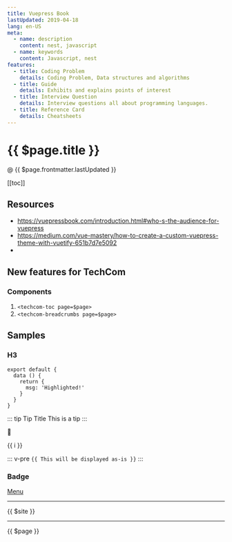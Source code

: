 ```yaml
---
title: Vuepress Book
lastUpdated: 2019-04-18
lang: en-US
meta:
  - name: description
    content: nest, javascript
  - name: keywords
    content: Javascript, nest
features:
  - title: Coding Problem
    details: Coding Problem, Data structures and algorithms
  - title: Guide
    details: Exhibits and explains points of interest
  - title: Interview Question
    details: Interview questions all about programming languages.
  - title: Reference Card
    details: Cheatsheets
---
```


# {{ $page.title }}

@
{{ $page.frontmatter.lastUpdated }}

[[toc]]

## Resources

- <https://vuepressbook.com/introduction.html#who-s-the-audience-for-vuepress>
- <https://medium.com/vue-mastery/how-to-create-a-custom-vuepress-theme-with-vuetify-651b7d7e5092>
-

## New features for TechCom

### Components

1. `<techcom-toc page=$page>`
1. `<techcom-breadcrumbs page=$page>`

## Samples

### H3

```javascript{4}
export default {
  data () {
    return {
      msg: 'Highlighted!'
    }
  }
}
```

::: tip Tip Title
This is a tip
:::

:tiger:

<span v-for="i in 3">{{ i }} </span>

::: v-pre
`{{ This will be displayed as-is }}`
:::

### Badge <Badge text="beta" type="warn"/> <Badge text="0.10.1+"/>

[Menu](/menu/)

-------------

{{ $site }}

-------------

{{ $page }}

